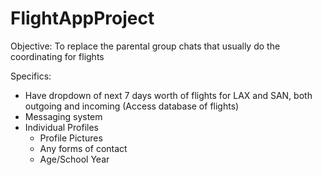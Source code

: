 # FlightAppProject

Objective: To replace the parental group chats that usually do the coordinating for flights

Specifics:
- Have dropdown of next 7 days worth of flights for LAX and SAN, both outgoing and incoming (Access database of flights)
- Messaging system
- Individual Profiles
   - Profile Pictures
   - Any forms of contact
   - Age/School Year
